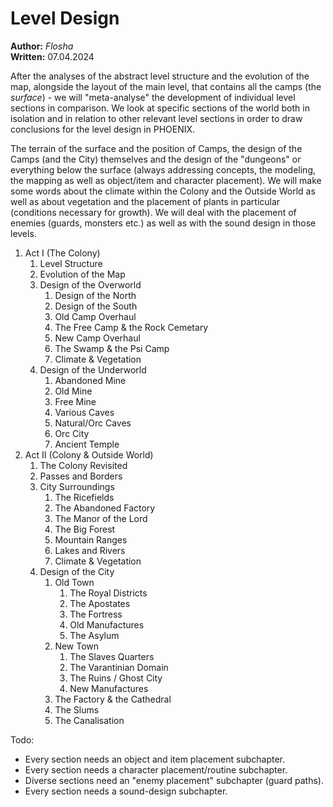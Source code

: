 # Level Design

**Author:** *Flosha*  
**Written:** 07.04.2024


After the analyses of the abstract level structure and the evolution of the map, alongside the layout of the main level, that contains all the camps (the *surface*) - we will "meta-analyse" the development of individual level sections in comparison. We look at specific sections of the world both in isolation and in relation to other relevant level sections in order to draw conclusions for the level design in PHOENIX. 

The terrain of the surface and the position of Camps, the design of the Camps (and the City) themselves and the design of the "dungeons" or everything below the surface (always addressing concepts, the modeling, the mapping as well as object/item and character placement). We will make some words about the climate within the Colony and the Outside World as well as about vegetation and the placement of plants in particular (conditions necessary for growth). We will deal with the placement of enemies (guards, monsters etc.) as well as with the sound design in those levels. 


1. Act I (The Colony)
    1. Level Structure
    2. Evolution of the Map
    3. Design of the Overworld
        1. Design of the North
        2. Design of the South
        3. Old Camp Overhaul
        4. The Free Camp & the Rock Cemetary
        5. New Camp Overhaul
        6. The Swamp & the Psi Camp
        7. Climate & Vegetation
    3. Design of the Underworld
        1. Abandoned Mine
        2. Old Mine
        3. Free Mine
        4. Various Caves
        5. Natural/Orc Caves
        6. Orc City
        7. Ancient Temple
2. Act II (Colony & Outside World) 
    1. The Colony Revisited
    2. Passes and Borders
    3. City Surroundings
        1. The Ricefields
        2. The Abandoned Factory
        3. The Manor of the Lord
        4. The Big Forest
        5. Mountain Ranges
        6. Lakes and Rivers
        7. Climate & Vegetation
    4. Design of the City
        1. Old Town
            1. The Royal Districts
            2. The Apostates
            3. The Fortress
            4. Old Manufactures
            5. The Asylum
        2. New Town
            1. The Slaves Quarters
            2. The Varantinian Domain
            3. The Ruins / Ghost City
            4. New Manufactures
        3. The Factory & the Cathedral
        4. The Slums
        5. The Canalisation


Todo: 
* Every section needs an object and item placement subchapter.
* Every section needs a character placement/routine subchapter.
* Diverse sections need an "enemy placement" subchapter (guard paths).
* Every section needs a sound-design subchapter.

